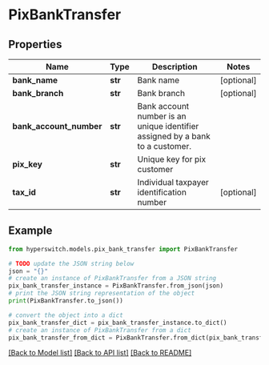 # PixBankTransfer


## Properties

Name | Type | Description | Notes
------------ | ------------- | ------------- | -------------
**bank_name** | **str** | Bank name | [optional] 
**bank_branch** | **str** | Bank branch | [optional] 
**bank_account_number** | **str** | Bank account number is an unique identifier assigned by a bank to a customer. | 
**pix_key** | **str** | Unique key for pix customer | 
**tax_id** | **str** | Individual taxpayer identification number | [optional] 

## Example

```python
from hyperswitch.models.pix_bank_transfer import PixBankTransfer

# TODO update the JSON string below
json = "{}"
# create an instance of PixBankTransfer from a JSON string
pix_bank_transfer_instance = PixBankTransfer.from_json(json)
# print the JSON string representation of the object
print(PixBankTransfer.to_json())

# convert the object into a dict
pix_bank_transfer_dict = pix_bank_transfer_instance.to_dict()
# create an instance of PixBankTransfer from a dict
pix_bank_transfer_from_dict = PixBankTransfer.from_dict(pix_bank_transfer_dict)
```
[[Back to Model list]](../README.md#documentation-for-models) [[Back to API list]](../README.md#documentation-for-api-endpoints) [[Back to README]](../README.md)



